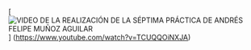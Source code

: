 [![VIDEO DE LA REALIZACIÓN DE LA SÉPTIMA PRÁCTICA DE ANDRÉS FELIPE MUÑOZ AGUILAR](https://img.youtube.com/vi/TCUQQOiNXJA/0.jpg)]
(https://www.youtube.com/watch?v=TCUQQOiNXJA)
